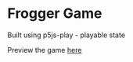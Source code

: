 <h1>Frogger Game</h1>
<p>Built using p5js-play - playable state</p>
<p>Preview the game <a href="https://philaturner.github.io/p5-play-frogger/">here</a></p>
